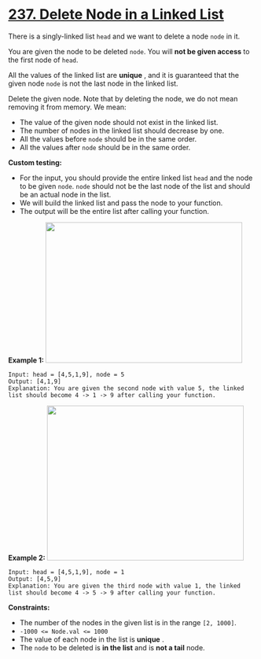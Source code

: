 # [237. Delete Node in a Linked List](https://leetcode.com/problems/delete-node-in-a-linked-list/description/?envType=daily-question&envId=2024-05-05)

There is a singly-linked list `head` and we want to delete a node `node` in it.

You are given the node to be deleted `node`. You will **not be given access**  to the first node of `head`.

All the values of the linked list are **unique** , and it is guaranteed that the given node `node` is not the last node in the linked list.

Delete the given node. Note that by deleting the node, we do not mean removing it from memory. We mean:

- The value of the given node should not exist in the linked list.
- The number of nodes in the linked list should decrease by one.
- All the values before `node` should be in the same order.
- All the values after `node` should be in the same order.

**Custom testing:** 

- For the input, you should provide the entire linked list `head` and the node to be given `node`. `node` should not be the last node of the list and should be an actual node in the list.
- We will build the linked list and pass the node to your function.
- The output will be the entire list after calling your function.

**Example 1:** 
<img alt="" src="https://assets.leetcode.com/uploads/2020/09/01/node1.jpg" style="width: 400px; height: 286px;">

```
Input: head = [4,5,1,9], node = 5
Output: [4,1,9]
Explanation: You are given the second node with value 5, the linked list should become 4 -> 1 -> 9 after calling your function.
```

**Example 2:** 
<img alt="" src="https://assets.leetcode.com/uploads/2020/09/01/node2.jpg" style="width: 400px; height: 315px;">

```
Input: head = [4,5,1,9], node = 1
Output: [4,5,9]
Explanation: You are given the third node with value 1, the linked list should become 4 -> 5 -> 9 after calling your function.
```

**Constraints:** 

- The number of the nodes in the given list is in the range `[2, 1000]`.
- `-1000 <= Node.val <= 1000`
- The value of each node in the list is **unique** .
- The `node` to be deleted is **in the list**  and is **not a tail**  node.
